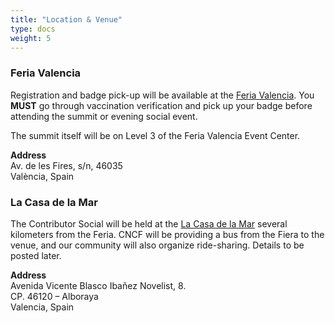 ```yaml
---
title: "Location & Venue"
type: docs
weight: 5
---
```



### Feria Valencia

Registration and badge pick-up will be available at the
<a href="https://www.feriavalencia.com/en/" rel="noopener noreferrer" target="_blank">Feria Valencia</a>.
You **MUST** go through vaccination verification and pick up your badge before
attending the summit or evening social event.

The summit itself will be on Level 3 of the Feria Valencia Event Center.

**Address**<br>
Av. de les Fires, s/n, 46035<br>
València, Spain<br>

### La Casa de la Mar

The Contributor Social will be held at the
<a href="https://lacasadelamar.com/espacios-patacona/" rel="noopener noreferrer" target="_blank">La Casa de la Mar</a>
several kilometers from the Feria. CNCF will be providing a bus from the Fiera
to the venue, and our community will also organize ride-sharing. Details to be posted later.

**Address**<br>
Avenida Vicente Blasco Ibañez Novelist, 8.<br>
CP. 46120 – Alboraya<br>
Valencia, Spain<br>